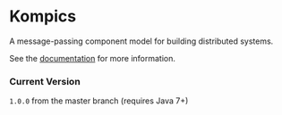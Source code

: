 # Kompics
A message-passing component model for building distributed systems.

See the [documentation](http://kompics.sics.se/) for more information.

### Current Version
`1.0.0` from the master branch (requires Java 7+)
